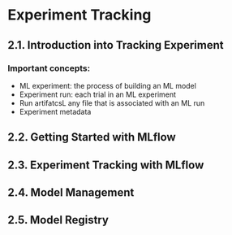 # Experiment Tracking
## 2.1. Introduction into Tracking Experiment

### Important concepts:
- ML experiment: the process of building an ML model
- Experiment run: each trial in an ML experiment
- Run artifatcsL any file that is associated with an ML run
- Experiment metadata


## 2.2. Getting Started with MLflow

## 2.3. Experiment Tracking with MLflow

## 2.4. Model Management

## 2.5. Model Registry